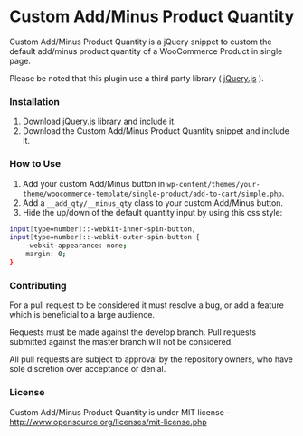 # Custom Add/Minus Product Quantity
Custom Add/Minus Product Quantity is a jQuery snippet to custom the default add/minus product quantity of a WooCommerce Product in single page.

Please be noted that this plugin use a third party library ( [jQuery.js](https://jquery.com/download/) ).

### Installation
1. Download [jQuery.js](https://jquery.com/download/) library and include it.
3. Download the Custom Add/Minus Product Quantity snippet and include it.

### How to Use
1. Add your custom Add/Minus button in `wp-content/themes/your-theme/woocommerce-template/single-product/add-to-cart/simple.php`.
2. Add a `__add_qty/__minus_qty` class to your custom Add/Minus button.
3. Hide the up/down of the default quantity input by using this css style:
```sh
input[type=number]::-webkit-inner-spin-button,
input[type=number]::-webkit-outer-spin-button {
    -webkit-appearance: none; 
    margin: 0; 
}
```

### Contributing
For a pull request to be considered it must resolve a bug, or add a feature which is beneficial to a large audience.

Requests must be made against the develop branch. Pull requests submitted against the master branch will not be considered.

All pull requests are subject to approval by the repository owners, who have sole discretion over acceptance or denial.

### License
Custom Add/Minus Product Quantity is under MIT license - http://www.opensource.org/licenses/mit-license.php